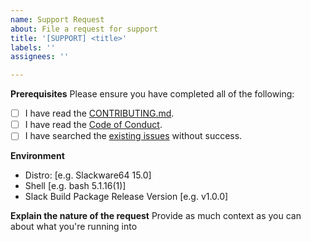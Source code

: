 ```yaml
---
name: Support Request
about: File a request for support
title: '[SUPPORT] <title>'
labels: ''
assignees: ''

---
```

**Prerequisites**
Please ensure you have completed all of the following:
- [ ] I have read the [CONTRIBUTING.md](../../blob/master/CONTRIBUTING.md).
- [ ] I have read the [Code of Conduct](../../blob/master/CODE_OF_CONDUCT.md).
- [ ] I have searched the [existing issues](https://github.com/N-Tek/docbook-5.0.0/issues?q=is%3Aissue) without success.

**Environment**
 - Distro: [e.g. Slackware64 15.0]
 - Shell [e.g. bash 5.1.16(1)]
 - Slack Build Package Release Version [e.g. v1.0.0]

**Explain the nature of the request**
Provide as much context as you can about what you're running into
